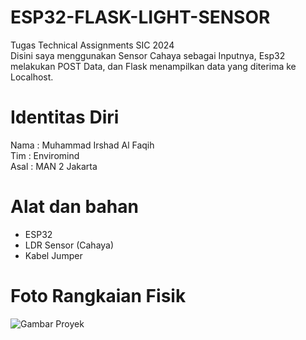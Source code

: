 # ESP32-FLASK-LIGHT-SENSOR
Tugas Technical Assignments SIC 2024<br>
Disini saya menggunakan Sensor Cahaya sebagai Inputnya, Esp32 melakukan POST Data, dan Flask menampilkan data yang diterima ke Localhost.

# Identitas Diri
Nama : Muhammad Irshad Al Faqih<br>
Tim  : Enviromind<br>
Asal : MAN 2 Jakarta<br>

# Alat dan bahan
- ESP32
- LDR Sensor (Cahaya)
- Kabel Jumper

# Foto Rangkaian Fisik
![Gambar Proyek](img/Rangkain_Fisik.jpg)




